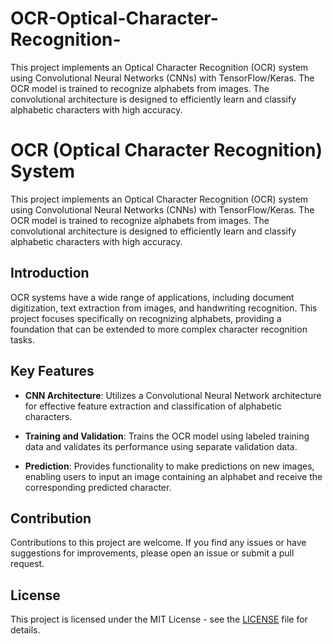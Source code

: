 # OCR-Optical-Character-Recognition-
This project implements an Optical Character Recognition (OCR) system using Convolutional Neural Networks (CNNs) with TensorFlow/Keras. The OCR model is trained to recognize alphabets from images. The convolutional architecture is designed to efficiently learn and classify alphabetic characters with high accuracy.
# OCR (Optical Character Recognition) System

This project implements an Optical Character Recognition (OCR) system using Convolutional Neural Networks (CNNs) with TensorFlow/Keras. The OCR model is trained to recognize alphabets from images. The convolutional architecture is designed to efficiently learn and classify alphabetic characters with high accuracy.

## Introduction

OCR systems have a wide range of applications, including document digitization, text extraction from images, and handwriting recognition. This project focuses specifically on recognizing alphabets, providing a foundation that can be extended to more complex character recognition tasks.

## Key Features

- **CNN Architecture**: Utilizes a Convolutional Neural Network architecture for effective feature extraction and classification of alphabetic characters.
  
- **Training and Validation**: Trains the OCR model using labeled training data and validates its performance using separate validation data.

- **Prediction**: Provides functionality to make predictions on new images, enabling users to input an image containing an alphabet and receive the corresponding predicted character.

## Contribution

Contributions to this project are welcome. If you find any issues or have suggestions for improvements, please open an issue or submit a pull request.

## License

This project is licensed under the MIT License - see the [LICENSE](LICENSE) file for details.
